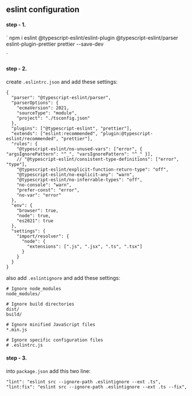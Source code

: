 <!-- eslint configuration  -->

## eslint configuration

#### step - 1.
`
npm i eslint @typescript-eslint/eslint-plugin @typescript-eslint/parser eslint-plugin-prettier prettier --save-dev

`


#### step - 2.
create `.eslintrc.json` and add these settings:

```
{
  "parser": "@typescript-eslint/parser",
  "parserOptions": {
    "ecmaVersion": 2021,
    "sourceType": "module",
    "project": "./tsconfig.json"
  },
  "plugins": ["@typescript-eslint", "prettier"],
  "extends": ["eslint:recommended", "plugin:@typescript-eslint/recommended", "prettier"],
  "rules": {
    "@typescript-eslint/no-unused-vars": ["error", { "argsIgnorePattern": "^_", "varsIgnorePattern": "^_" }],
    // "@typescript-eslint/consistent-type-definitions": ["error", "type"],
    "@typescript-eslint/explicit-function-return-type": "off",
    "@typescript-eslint/no-explicit-any": "warn",
    "@typescript-eslint/no-inferrable-types": "off",
    "no-console": "warn",
    "prefer-const": "error",
    "no-var": "error"
  },
  "env": {
    "browser": true,
    "node": true,
    "es2021": true
  },
  "settings": {
    "import/resolver": {
      "node": {
        "extensions": [".js", ".jsx", ".ts", ".tsx"]
      }
    }
  }
}

```

also add `.eslintignore` and add these settings:

```
# Ignore node_modules
node_modules/

# Ignore build directories
dist/
build/

# Ignore minified JavaScript files
*.min.js

# Ignore specific configuration files
# .eslintrc.js

```

#### step - 3. 
into `package.json` add this two line:

```
"lint": "eslint src --ignore-path .eslintignore --ext .ts",
"lint:fix": "eslint src --ignore-path .eslintignore --ext .ts --fix",

```